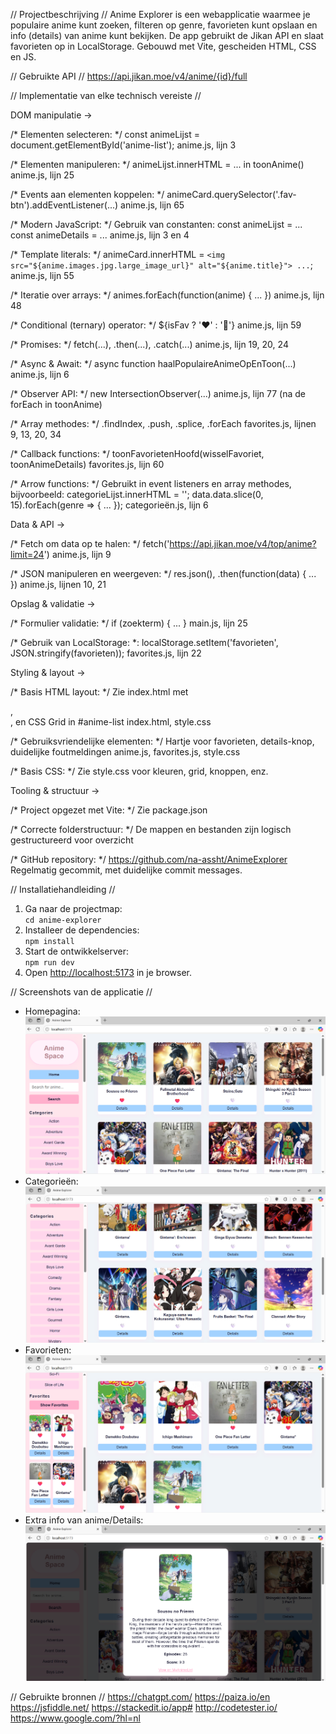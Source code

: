 // Projectbeschrijving //
Anime Explorer is een webapplicatie waarmee je populaire anime kunt zoeken, filteren op genre, favorieten kunt opslaan en info (details) van anime kunt bekijken. De app gebruikt de Jikan API en slaat favorieten op in LocalStorage.
Gebouwd met Vite, gescheiden HTML, CSS en JS.



// Gebruikte API //
https://api.jikan.moe/v4/anime/{id}/full



// Implementatie van elke technisch vereiste //

DOM manipulatie ->

/* Elementen selecteren: */
const animeLijst = document.getElementById('anime-list');
anime.js, lijn 3


/* Elementen manipuleren: */
animeLijst.innerHTML = ... in toonAnime()
anime.js, lijn 25


/* Events aan elementen koppelen: */
animeCard.querySelector('.fav-btn').addEventListener(...)
anime.js, lijn 65


/* Modern JavaScript: */
Gebruik van constanten:
const animeLijst = ...
const animeDetails = ...
anime.js, lijn 3 en 4


/* Template literals: */
animeCard.innerHTML = `
  <img src="${anime.images.jpg.large_image_url}" alt="${anime.title}">
  ...
`;
anime.js, lijn 55


/* Iteratie over arrays: */
animes.forEach(function(anime) { ... })
anime.js, lijn 48


/* Conditional (ternary) operator: */
${isFav ? '❤️' : '🤍'}
anime.js, lijn 59 


/* Promises: */
fetch(...), .then(...), .catch(...)
anime.js, lijn 19, 20, 24


/* Async & Await: */
async function haalPopulaireAnimeOpEnToon(...)
anime.js, lijn 6


/* Observer API: */
new IntersectionObserver(...)
anime.js, lijn 77 (na de forEach in toonAnime)


/* Array methodes: */
.findIndex, .push, .splice, .forEach
favorites.js, lijnen 9, 13, 20, 34


/* Callback functions: */
toonFavorietenHoofd(wisselFavoriet, toonAnimeDetails)
favorites.js, lijn 60


/* Arrow functions: */
Gebruikt in event listeners en array methodes, bijvoorbeeld:
categorieLijst.innerHTML = ''; data.data.slice(0, 15).forEach(genre => { ... });
categorieën.js, lijn 6



Data & API ->

/* Fetch om data op te halen: */
fetch('https://api.jikan.moe/v4/top/anime?limit=24')
anime.js, lijn 9

/* JSON manipuleren en weergeven: */
res.json(), .then(function(data) { ... })
anime.js, lijnen 10, 21 



Opslag & validatie ->

/* Formulier validatie: */
if (zoekterm) { ... } 
main.js, lijn 25

/* Gebruik van LocalStorage: *:
localStorage.setItem('favorieten', JSON.stringify(favorieten));
favorites.js, lijn 22



Styling & layout ->

/* Basis HTML layout: */
Zie index.html met <aside>, <main>, en CSS Grid in #anime-list
index.html, style.css

/* Gebruiksvriendelijke elementen: */
Hartje voor favorieten, details-knop, duidelijke foutmeldingen
anime.js, favorites.js, style.css

/* Basis CSS: */
Zie style.css voor kleuren, grid, knoppen, enz.



Tooling & structuur ->

/* Project opgezet met Vite: */
Zie package.json

/* Correcte folderstructuur: */
De mappen en bestanden zijn logisch gestructureerd voor overzicht

/* GitHub repository: */
https://github.com/na-assht/AnimeExplorer 
Regelmatig gecommit, met duidelijke commit messages.



// Installatiehandleiding //

1. Ga naar de projectmap:  
   `cd anime-explorer`
2. Installeer de dependencies:  
   `npm install`
3. Start de ontwikkelserver:  
   `npm run dev`
4. Open [http://localhost:5173](http://localhost:5173) in je browser.


// Screenshots van de applicatie //
- Homepagina: ![Homepagina](./Homepagina.png)
- Categorieën: ![Categorieën](./Categories.png)
- Favorieten: ![Favorieten](./ShowFavorites.png)
- Extra info van anime/Details: ![Details](./ExtraInfoVanAnime(Details).png)


// Gebruikte bronnen //
https://chatgpt.com/
https://paiza.io/en
https://jsfiddle.net/
https://stackedit.io/app#
http://codetester.io/
https://www.google.com/?hl=nl 

